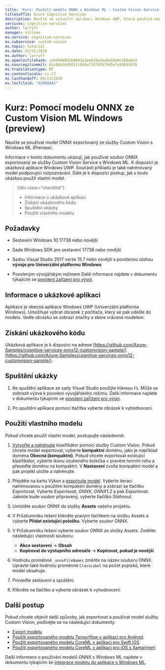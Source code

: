 ```yaml
---
title: 'Kurz: Použití modelu ONNX s Windows ML – Custom Vision Service'
titlesuffix: Azure Cognitive Services
description: Naučte se vytvořit aplikaci Windows UWP, která používá model ONNX exportovaný ze služby Azure Cognitive Services.
services: cognitive-services
author: larryfr
manager: nitinme
ms.service: cognitive-services
ms.subservice: custom-vision
ms.topic: tutorial
ms.date: 03/21/2019
ms.author: larryfr
ms.openlocfilehash: ceb45048d160603a3ee619e3ea0e69a0c188a9ad
ms.sourcegitcommit: 61c8de2e95011c094af18fdf679d5efe5069197b
ms.translationtype: MT
ms.contentlocale: cs-CZ
ms.lasthandoff: 04/23/2019
ms.locfileid: "62098841"
---
```

# <a name="tutorial-use-an-onnx-model-from-custom-vision-with-windows-ml-preview"></a>Kurz: Pomocí modelu ONNX ze Custom Vision ML Windows (preview)

Naučte se používat model ONNX exportovaný ze služby Custom Vision s Windows ML (Preview).

Informace v tomto dokumentu ukazují, jak používat soubor ONNX exportovaný ze služby Custom Vision Service s Windows ML. K dispozici je ukázková aplikace Windows UWP. Součástí příkladu je také natrénovaný model podporující rozpoznávání. Dále je k dispozici postup, jak s touto ukázkou použít vlastní model.

> [!div class="checklist"]
> * Informace o ukázkové aplikaci
> * Získání ukázkového kódu
> * Spuštění ukázky
> * Použití vlastního modelu

## <a name="prerequisites"></a>Požadavky

* Sestavení Windows 10 17738 nebo novější

* Sada Windows SDK pro sestavení 17738 nebo novější

* Sadou Visual Studio 2017 verze 15.7 nebo novější s povolenou úlohou __vývoje pro Univerzální platformu Windows__

* Povoleným vývojářským režimem Další informace najdete v dokumentu týkajícím se [povolení zařízení pro vývoj](https://docs.microsoft.com/windows/uwp/get-started/enable-your-device-for-development).

## <a name="about-the-example-app"></a>Informace o ukázkové aplikaci

Aplikace je obecná aplikace Windows UWP (Univerzální platforma Windows). Umožňuje vybrat obrázek z počítače, který se pak odešle do modelu. Vedle obrázku se zobrazí značky a skóre vrácené modelem.

## <a name="get-the-example-code"></a>Získání ukázkového kódu

Ukázková aplikace je k dispozici na adrese [https://github.com/Azure-Samples/cognitive-services-onnx12-customvision-sample/](https://github.com/Azure-Samples/cognitive-services-onnx12-customvision-sample/).

## <a name="run-the-example"></a>Spuštění ukázky

1. Ke spuštění aplikace ze sady Visual Studio použijte klávesu `F5`. Může se zobrazit výzva k povolení vývojářského režimu. Další informace najdete v dokumentu týkajícím se [povolení zařízení pro vývoj](https://docs.microsoft.com/windows/uwp/get-started/enable-your-device-for-development).

1. Po spuštění aplikace pomocí tlačítka vyberte obrázek k vyhodnocení.

## <a name="use-your-own-model"></a>Použití vlastního modelu

Pokud chcete použít vlastní model, postupujte následovně:

1. [Vytvořte a natrénujte](https://docs.microsoft.com/azure/cognitive-services/custom-vision-service/getting-started-build-a-classifier) klasifikátor pomocí služby Custom Vision. Pokud chcete model exportovat, vyberte __kompaktní__ doménu, jako je například doména **Obecná (kompaktní)**. Pokud chcete exportovat existující klasifikátor, vyberte ikonu ozubeného kolečka v pravém horním rohu a převeďte doménu na kompaktní. V __Nastavení__ zvolte kompaktní model a pak projekt uložte a natrénujte.  

1. Přejděte na kartu Výkon a [exportujte model](https://docs.microsoft.com/azure/cognitive-services/custom-vision-service/export-your-model). Vyberte iteraci natrénovanou s použitím kompaktní domény a zobrazí se tlačítko Exportovat. Vyberte *Exportovat*, *ONNX*, *ONNX1.2* a pak *Exportovat*. Jakmile bude soubor připravený, vyberte tlačítko *Stáhnout*.

1. Umístěte soubor ONNX do složky __Assets__ vašeho projektu. 

1. V Průzkumníku řešení klikněte pravým tlačítkem na složku Assets a vyberte __Přidat existující položku__. Vyberte soubor ONNX.

1. V Průzkumníku řešení vyberte soubor ONNX ze složky Assets. Změňte následující vlastnosti souboru:

    * __Akce sestavení__ -> __Obsah__
    * __Kopírovat do výstupního adresáře__ -> __Kopírovat, pokud je novější__

1. Hodnotu proměnné `_onnxFileNames` změňte na název souboru ONNX. Upravte také hodnotu proměnné `ClassLabel` na počet popisků, které model obsahuje.

1. Proveďte sestavení a spuštění.

1. Klikněte na tlačítko a vyberte obrázek k vyhodnocení.

## <a name="next-steps"></a>Další postup

Pokud chcete objevit další způsoby, jak exportovat a používat model služby Custom Vision, podívejte se na následující dokumenty:

* [Export modelu](https://docs.microsoft.com/azure/cognitive-services/custom-vision-service/export-your-model)
* [Použití exportovaného modelu Tensorflow v aplikaci pro Android](https://github.com/Azure-Samples/cognitive-services-android-customvision-sample)
* [Použití exportovaného modelu CoreML v aplikaci pro Swift iOS](https://go.microsoft.com/fwlink/?linkid=857726)
* [Použití exportovaného modelu CoreML v aplikaci pro iOS s Xamarinem](https://github.com/xamarin/ios-samples/tree/master/ios11/CoreMLAzureModel)

Další informace o používání modelů ONNX s Windows ML najdete v dokumentu týkajícím se [integrace modelu do aplikace s Windows ML](/windows/ai/windows-ml/integrate-model).
